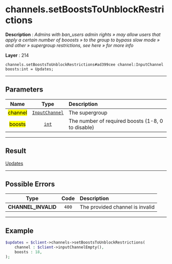 # channels.setBoostsToUnblockRestrictions

**Description** : *Admins with ban\_users admin rights &raquo; may allow users that apply a certain number of booosts &raquo; to the group to bypass slow mode &raquo; and other &raquo; supergroup restrictions, see here &raquo; for more info*

**Layer** : 214

```tl
channels.setBoostsToUnblockRestrictions#ad399cee channel:InputChannel boosts:int = Updates;
```

---

## Parameters

| Name | Type | Description |
| :---: | :---: | :--- |
| <mark>channel</mark> | [`InputChannel`](type/InputChannel) | The supergroup |
| <mark>boosts</mark> | [`int`](type/int) | The number of required boosts (1-8, 0 to disable) |

---

## Result

[Updates](type/Updates)

---

## Possible Errors

| Type | Code | Description |
| :---: | :---: | :--- |
| **CHANNEL_INVALID** | `400` | The provided channel is invalid |

---

## Example

```php
$updates = $client->channels->setBoostsToUnblockRestrictions(
	channel : $client->inputChannelEmpty(),
	boosts : 18,
);
```